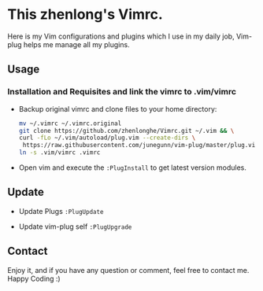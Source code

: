 This zhenlong's Vimrc.
=========================
Here is my Vim configurations and plugins which I use in my daily job,
Vim-plug helps me manage all my plugins.

## Usage

### Installation and Requisites and link the vimrc to .vim/vimrc

* Backup original vimrc and clone files to your home directory:

   ```bash
   mv ~/.vimrc ~/.vimrc.original
   git clone https://github.com/zhenlonghe/Vimrc.git ~/.vim && \
   curl -fLo ~/.vim/autoload/plug.vim --create-dirs \
    https://raw.githubusercontent.com/junegunn/vim-plug/master/plug.vim && \
   ln -s .vim/vimrc .vimrc
   ```
* Open vim and execute the `:PlugInstall` to get latest version modules.


## Update

* Update Plugs `:PlugUpdate`

* Update vim-plug self `:PlugUpgrade`

## Contact

Enjoy it, and if you have any question or comment, feel free to contact me.
Happy Coding :)
